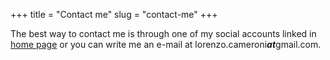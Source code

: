 +++
title = "Contact me"
slug = "contact-me"
+++

The best way to contact me is through one of my social accounts linked in [home page](/) or you can write me an e-mail at lorenzo.cameroni***at***gmail.com.

